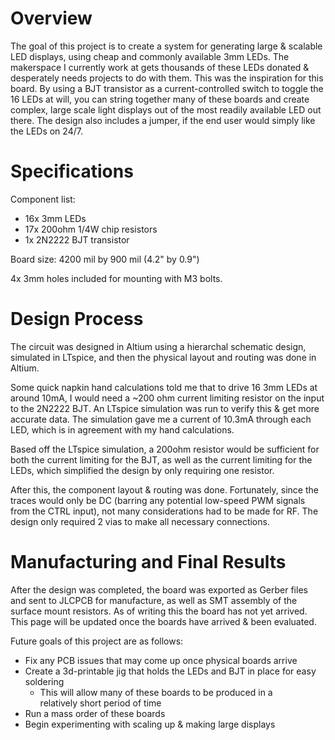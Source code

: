 # Overview
The goal of this project is to create a system for generating large & scalable LED displays, using cheap and commonly available 3mm LEDs. The makerspace I currently work at gets thousands of these LEDs donated & desperately needs projects to do with them. This was the inspiration for this board. By using a BJT transistor as a current-controlled switch to toggle the 16 LEDs at will, you can string together many of these boards and create complex, large scale light displays out of the most readily available LED out there. The design also includes a jumper, if the end user would simply like the LEDs on 24/7.

# Specifications
Component list:

- 16x 3mm LEDs
- 17x 200ohm 1/4W chip resistors
- 1x 2N2222 BJT transistor  
    

  
Board size: 4200 mil by 900 mil (4.2" by 0.9")  
  
4x 3mm holes included for mounting with M3 bolts.

# Design Process
The circuit was designed in Altium using a hierarchal schematic design, simulated in LTspice, and then the physical layout and routing was done in Altium.  
  
Some quick napkin hand calculations told me that to drive 16 3mm LEDs at around 10mA, I would need a ~200 ohm current limiting resistor on the input to the 2N2222 BJT. An LTspice simulation was run to verify this & get more accurate data. The simulation gave me a current of 10.3mA through each LED, which is in agreement with my hand calculations.  
  
Based off the LTspice simulation, a 200ohm resistor would be sufficient for both the current limiting for the BJT, as well as the current limiting for the LEDs, which simplified the design by only requiring one resistor.  
  
After this, the component layout & routing was done. Fortunately, since the traces would only be DC (barring any potential low-speed PWM signals from the CTRL input), not many considerations had to be made for RF. The design only required 2 vias to make all necessary connections.

# Manufacturing and Final Results
After the design was completed, the board was exported as Gerber files and sent to JLCPCB for manufacture, as well as SMT assembly of the surface mount resistors. As of writing this the board has not yet arrived. This page will be updated once the boards have arrived & been evaluated.  
  
Future goals of this project are as follows:

- Fix any PCB issues that may come up once physical boards arrive
- Create a 3d-printable jig that holds the LEDs and BJT in place for easy soldering
    - This will allow many of these boards to be produced in a relatively short period of time
- Run a mass order of these boards
- Begin experimenting with scaling up & making large displays